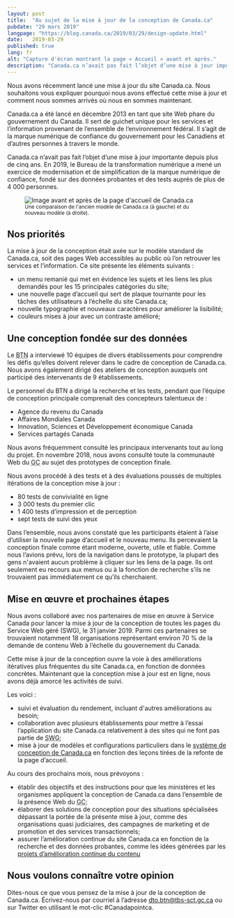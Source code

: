 ```yaml
---
layout: post
title:  "Au sujet de la mise à jour de la conception de Canada.ca"
pubdate: "29 mars 2019"
langpage: "https://blog.canada.ca/2019/03/29/design-update.html"
date:   2019-03-29
published: true
lang: fr
alt: "Capture d'écran montrant la page « Accueil » avant et après."
description: "Canada.ca n’avait pas fait l’objet d’une mise à jour importante depuis plus de cinq ans. En 2019, le Bureau de la transformation numérique a mené un exercice de modernisation et de simplification de la marque numérique de confiance, fondé sur des données probantes et des tests auprès de plus de 4 000 personnes."
---
```

Nous avons récemment lancé une mise à jour du site Canada.ca. Nous souhaitons vous expliquer pourquoi nous avons effectué cette mise à jour et comment nous sommes arrivés où nous en sommes maintenant.

Canada.ca a été lancé en décembre 2013 en tant que site Web phare du gouvernement du Canada. Il sert de guichet unique pour les services et l’information provenant de l’ensemble de l’environnement fédéral. Il s’agit de la marque numérique de confiance du gouvernement pour les Canadiens et d’autres personnes à travers le monde.

Canada.ca n’avait pas fait l’objet d’une mise à jour importante depuis plus de cinq ans. En 2019, le Bureau de la transformation numérique a mené un exercice de modernisation et de simplification de la marque numérique de confiance, fondé sur des données probantes et des tests auprès de plus de 4 000 personnes.

<figure>
<img class="img-responsive border" alt="Image avant et après de la page d'accueil de Canada.ca"
src="{{ site.baseurl }}/{{ page.lang }}/images/mise-a-jour-conception/avant-apres-conception.jpg"/>

<figcaption><small>Une comparaison de l'ancien modèle de Canada.ca (à gauche) et du nouveau modèle (à droite).</small></figcaption>

</figure>

## Nos priorités ##

La mise à jour de la conception était axée sur le modèle standard de Canada.ca, soit des pages Web accessibles au public où l’on retrouver les services et l’information. Ce site présente les éléments suivants :

* un menu remanié qui met en évidence les sujets et les liens les plus demandés pour les 15 principales catégories du site;
* une nouvelle page d’accueil qui sert de plaque tournante pour les tâches des utilisateurs à l’échelle du site Canada.ca;
* nouvelle typographie et nouveaux caractères pour améliorer la lisibilité;
* couleurs mises à jour avec un contraste amélioré;

## Une conception fondée sur des données ##

Le <abbr title="Bureau de la transformation numérique">BTN</abbr> a interviewé 10 équipes de divers établissements pour comprendre les défis qu’elles doivent relever dans le cadre de conception de Canada.ca. Nous avons également dirigé des ateliers de conception auxquels ont participé des intervenants de 9 établissements.


Le personnel du BTN a dirigé la recherche et les tests, pendant que l’équipe de conception principale comprenait des concepteurs talentueux de :

* Agence du revenu du Canada
* Affaires Mondiales Canada
* Innovation, Sciences et Développement économique Canada
* Services partagés Canada

Nous avons fréquemment consulté les principaux intervenants tout au long du projet. En novembre 2018, nous avons consulté toute la communauté Web du <abbr title="gouvernement du Canada">GC</abbr> au sujet des prototypes de conception finale.

Nous avons procédé à des tests et à des évaluations poussés de multiples itérations de la conception mise à jour :

* 80 tests de convivialité en ligne
* 3 000 tests du premier clic
* 1 400 tests d’impression et de perception
* sept tests de suivi des yeux

Dans l’ensemble, nous avons constaté que les participants étaient à l’aise d’utiliser la nouvelle page d’accueil et le nouveau menu. Ils percevaient la conception finale comme étant moderne, ouverte, utile et fiable. Comme nous l’avions prévu, lors de la navigation dans le prototype, la plupart des gens n'avaient aucun problème à cliquer sur les liens de la page. Ils ont seulement eu recours aux menus ou à la fonction de recherche s’ils ne trouvaient pas immédiatement ce qu’ils cherchaient.

## Mise en œuvre et prochaines étapes ##

Nous avons collaboré avec nos partenaires de mise en œuvre à Service Canada pour lancer la mise à jour de la conception de toutes les pages du Service Web géré (SWG), le 31 janvier 2019. Parmi ces partenaires se trouvaient notamment 18 organisations représentant environ 70 % de la demande de contenu Web à l’échelle du gouvernement du Canada.

Cette mise à jour de la conception ouvre la voie à des améliorations itératives plus fréquentes du site Canada.ca, en fonction de données concrètes. Maintenant que la conception mise à jour est en ligne, nous avons déjà amorcé les activités de suivi.

Les voici :

* suivi et évaluation du rendement, incluant d'autres améliorations au besoin;
* collaboration avec plusieurs établissements pour mettre à l’essai l’application du site Canada.ca relativement à des sites qui ne font pas partie de <abbr title="Service Web géré">SWG</abbr>;
* mise à jour de modèles et configurations particuliers dans le <a href="https://www.canada.ca/fr/gouvernement/a-propos/systeme-conception.html">système de conception de Canada.ca</a> en fonction des leçons tirées de la refonte de la page d’accueil.

Au cours des prochains mois, nous prévoyons :

* établir des objectifs et des instructions pour que les ministères et les organismes appliquent la conception de Canada.ca dans l’ensemble de la présence Web du <abbr title="gouvernement du Canada">GC</abbr>;
* élaborer des solutions de conception pour des situations spécialisées dépassant la portée de la présente mise à jour, comme des organisations quasi judiciaires, des campagnes de marketing et de promotion et des services transactionnels;
* assurer l’amélioration continue du site Canada.ca en fonction de la recherche et des données probantes, comme les idées générées par les <a href="https://blog.canada.ca/pages/project-overview.html">projets d’amélioration continue du contenu</a>


## Nous voulons connaître votre opinion ##
Dites-nous ce que vous pensez de la mise à jour de la conception de Canada.ca. Écrivez-nous par courriel à l’adresse [dto.btn@tbs-sct.gc.ca](mailto:dto.btn@tbs-sct.gc.ca) ou sur Twitter en utilisant le mot-clic #Canadapointca.
